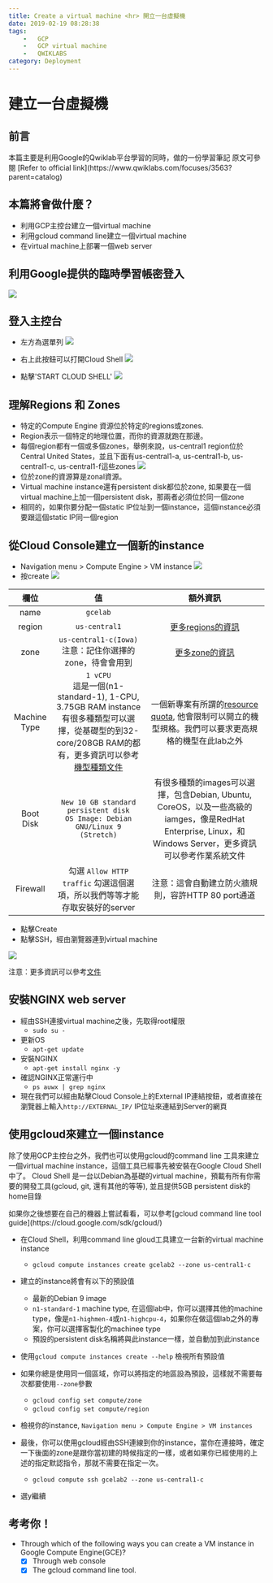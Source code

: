 ```yaml
---
title: Create a virtual machine <hr> 開立一台虛擬機
date: 2019-02-19 08:28:38
tags: 
    -   GCP
    -   GCP virtual machine
    -   QWIKLABS
category: Deployment
---
```

建立一台虛擬機
==

## 前言
<p>
本篇主要是利用Google的Qwiklab平台學習的同時，做的一份學習筆記
原文可參閱
[Refer to official link](https://www.qwiklabs.com/focuses/3563?parent=catalog)
</p>
 
## 本篇將會做什麼？

- 利用GCP主控台建立一個virtual machine
- 利用gcloud command line建立一個virtual machine
- 在virtual machine上部署一個web server
 
## 利用Google提供的臨時學習帳密登入
![](https://i.imgur.com/xjtczqE.png)

## 登入主控台
 - 左方為選單列
![](https://i.imgur.com/pJNHqjV.png)

 - 右上此按鈕可以打開Cloud Shell
![](https://i.imgur.com/aYuYmfB.png)
 
 - 點擊'START CLOUD SHELL'
![](https://i.imgur.com/5ZHGNvN.png)

## 理解Regions 和 Zones
 - 特定的Compute Engine 資源位於特定的regions或zones.
 - Region表示一個特定的地理位置，而你的資源就跑在那邊。
 - 每個region都有一個或多個zones，舉例來說，us-central1 region位於Central United States，並且下面有us-central1-a, us-central1-b, us-central1-c, us-central1-f這些zones
 ![](https://i.imgur.com/rBWlNZy.png)
 - 位於zone的資源算是zonal資源。
 - Virtual machine instance還有persistent disk都位於zone, 如果要在一個virtual machine上加一個persistent disk，那兩者必須位於同一個zone
 - 相同的，如果你要分配一個static IP位址到一個instance，這個instance必須要跟這個static IP同一個region
 
## 從Cloud Console建立一個新的instance
 - Navigation menu > Compute Engine > VM instance
 ![](https://i.imgur.com/xDhMJgB.png)
 - 按create
 ![](https://i.imgur.com/d0Bw6AI.png)

| 欄位 | 值 | 額外資訊 |
|:------:|:-----------:| :----------: |
|  name  | `gcelab` |  |
|  region |`us-central1`  | [更多regions的資訊](https://cloud.google.com/compute/docs/regions-zones/) |
|  zone | `us-central1-c(Iowa)`<br>注意：記住你選擇的zone，待會會用到 | [更多zone的資訊](https://cloud.google.com/compute/docs/regions-zones/) |
|  Machine Type | `1 vCPU` <br> 這是一個(n1-standard-1), 1-CPU, 3.75GB RAM instance <br> 有很多種類型可以選擇，從基礎型的到32-core/208GB RAM的都有，更多資訊可以參考[機型種類文件](https://cloud.google.com/compute/docs/machine-types)| 一個新專案有所謂的[resource quota](https://cloud.google.com/compute/quotas), 他會限制可以開立的機型規格。我們可以要求更高規格的機型在此lab之外 |
| Boot Disk | `New 10 GB standard persistent disk` <br> `OS Image: Debian GNU/Linux 9 (Stretch)` | 有很多種類的images可以選擇，包含Debian, Ubuntu, CoreOS，以及一些高級的iamges，像是RedHat Enterprise, Linux，和Windows Server，更多資訊可以參考作業系統文件 |
| Firewall | 勾選 `Allow HTTP traffic` 勾選這個選項，所以我們等等才能存取安裝好的server | 注意：這會自動建立防火牆規則，容許HTTP 80 port通道 |

 - 點擊Create 
 - 點擊SSH，經由瀏覽器連到virtual machine

![](https://i.imgur.com/4mGYCPt.png)

注意：更多資訊可以參考[文件](https://cloud.google.com/compute/docs/instances/connecting-to-instance)

## 安裝NGINX web server

 - 經由SSH連接virtual machine之後，先取得root權限
     - `sudo su -`
 - 更新OS
     - `apt-get update`
 - 安裝NGINX
     - `apt-get install nginx -y`
 - 確認NGINX正常運行中
     - `ps auwx | grep nginx`
 - 現在我們可以經由點擊Cloud Console上的External IP連結按鈕，或者直接在瀏覽器上輸入`http://EXTERNAL_IP/` IP位址來連結到Server的網頁

## 使用gcloud來建立一個instance
<p>
除了使用GCP主控台之外，我們也可以使用gcloud的command line 工具來建立一個virtual machine instance，這個工具已經事先被安裝在Google Cloud Shell中了。
Cloud Shell 是一台以Debian為基礎的virtual machine，預載有所有你需要的開發工具(gcloud, git, 還有其他的等等), 並且提供5GB persistent disk的home目錄
</P>

<p>
如果你之後想要在自己的機器上嘗試看看，可以參考[gcloud command line tool guide](https://cloud.google.com/sdk/gcloud/)
</p>

 - 在Cloud Shell，利用command line gloud工具建立一台新的virtual machine instance
     - `gcloud compute instances create gcelab2 --zone us-central1-c`
 - 建立的instance將會有以下的預設值
     - 最新的Debian 9 image
     - `n1-standard-1` machine type, 在這個lab中，你可以選擇其他的machine type，像是`n1-highmen-4`或`n1-highcpu-4`，如果你在做這個lab之外的專案，你可以選擇客製化的machinee type
     - 預設的persistent disk名稱將與此instance一樣，並自動加到此instance
 - 使用`gcloud compute instances create --help` 檢視所有預設值
 - 如果你總是使用同一個區域，你可以將指定的地區設為預設，這樣就不需要每次都要使用`--zone`參數
     - `gcloud config set compute/zone`
     - `gcloud config set compute/region`

 - 檢視你的instance, `Navigation menu > Compute Engine > VM instances`
 - 最後，你可以使用gcloud經由SSH連線到你的instance，當你在連接時，確定一下後面的zone是跟你當初建的時候指定的一樣，或者如果你已經使用的上述的指定默認指令，那就不需要在指定一次。
     - `gcloud compute ssh gcelab2 --zone us-central1-c`
 - 選y繼續


## 考考你！

- Through which of the following ways you can create a VM instance in Google Compute Engine(GCE)?
    - [x] Through web console
    - [x] The gcloud command line tool.
